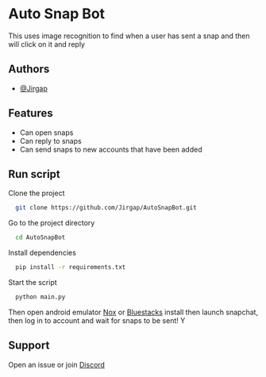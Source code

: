 
# Auto Snap Bot

This uses image recognition to find when a user has sent a snap and then will click on it and reply



## Authors

- [@Jirgap](https://www.github.com/jirgap)


## Features

- Can open snaps
- Can reply to snaps 
- Can send snaps to new accounts that have been added


## Run script

Clone the project

```bash
  git clone https://github.com/Jirgap/AutoSnapBot.git
```

Go to the project directory

```bash
  cd AutoSnapBot
```

Install dependencies

```bash
  pip install -r requirements.txt
```

Start the script

```bash
  python main.py
```

Then open android emulator [Nox](https://www.bignox.com/) or [Bluestacks](https://www.bluestacks.com/) install then launch snapchat, then log in to account and wait for snaps to be sent! Y


## Support

Open an issue or join [Discord](https://discord.gg/QTRDDbdF7W) 
